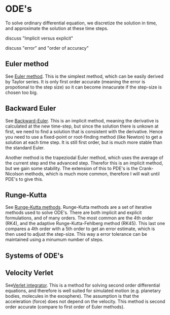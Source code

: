 # ODE's

To solve ordinary differential equation, we discretize the solution in
time, and approximate the solution at these time steps.

discuss "Implicit versus explicit"

discuss "error" and "order of accuracy"

## Euler method
See [Euler method](en.wikipedia.org/wiki/Euler_method). This is the
simplest method, which can be easily derived by Taylor series. It is
only first order accurate (meaning the error is propotional to the
step size) so it can become innacurate if the step-size is chosen too
big. 


## Backward Euler
See
[Backward-Euler](en.wikipedia.org/wiki/Backward_Euler_method). This is
an implicit method, meaning the derivative is calculated at the new
time-step, but since the solution there is unkown at first, we need to
find a solution that is consistent with the derivative. Hence you need
to use a fixed-point or root-finding method (like Newton) to get a
solution at each time step. It is still first order, but is much more
stable than the standard Euler.

Another method is the trapeziodal Euler method, which uses the average
of the current step and the advanced step. Therefor this is an
implicit method, but we gain some stability. The extension of this to
PDE's is the Crank-Nicolson methods, which is much more common,
therefore I will wait until PDE's to give this.

## Runge-Kutta
See
[Runge-Kutta methods](http://en.wikipedia.org/wiki/Runge–Kutta_methods). Runge-Kutta
methods are a set of iterative methods used to solve ODE's. There are
both implicit and explicit formulations, and of many orders. The most
common are the 4th order (RK4), and the adaptive Runge-Kutta-Fehlberg
method (RK45). This last one compares a 4th order with a 5th order to
get an error estimate, which is then used to adjust the
step-size. This way a error tolerance can be maintained using a
minumum number of steps.


## Systems of ODE's




## Velocity Verlet
See[Verlet integrator](en.wikipedia.org/wiki/Verlet_integration#Velocity_Verlet). This
is a method for solving second order differential equations, and
therefore is well suited for simulated motion (e.g. planetary bodies,
molecules in the exosphere). The assumption is that the acceleration
(force) does not depend on the velocity. This method is second order
accurate (compare to first order of Euler methods).
